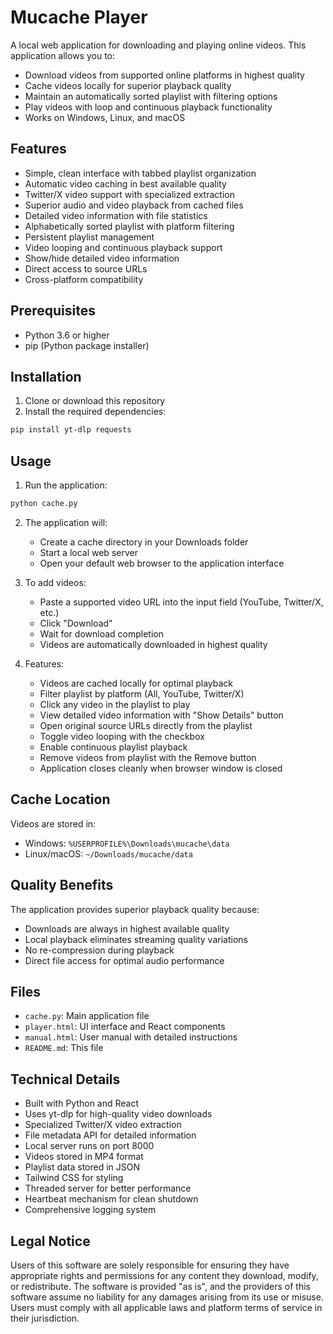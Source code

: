 # Mucache Player

A local web application for downloading and playing online videos. This application allows you to:
- Download videos from supported online platforms in highest quality
- Cache videos locally for superior playback quality
- Maintain an automatically sorted playlist with filtering options
- Play videos with loop and continuous playback functionality
- Works on Windows, Linux, and macOS

## Features

- Simple, clean interface with tabbed playlist organization
- Automatic video caching in best available quality
- Twitter/X video support with specialized extraction
- Superior audio and video playback from cached files
- Detailed video information with file statistics
- Alphabetically sorted playlist with platform filtering
- Persistent playlist management
- Video looping and continuous playback support
- Show/hide detailed video information
- Direct access to source URLs
- Cross-platform compatibility

## Prerequisites

- Python 3.6 or higher
- pip (Python package installer)

## Installation

1. Clone or download this repository
2. Install the required dependencies:
```bash
pip install yt-dlp requests
```

## Usage

1. Run the application:
```bash
python cache.py
```

2. The application will:
   - Create a cache directory in your Downloads folder
   - Start a local web server
   - Open your default web browser to the application interface

3. To add videos:
   - Paste a supported video URL into the input field (YouTube, Twitter/X, etc.)
   - Click "Download"
   - Wait for download completion
   - Videos are automatically downloaded in highest quality

4. Features:
   - Videos are cached locally for optimal playback
   - Filter playlist by platform (All, YouTube, Twitter/X)
   - Click any video in the playlist to play
   - View detailed video information with "Show Details" button
   - Open original source URLs directly from the playlist
   - Toggle video looping with the checkbox
   - Enable continuous playlist playback
   - Remove videos from playlist with the Remove button
   - Application closes cleanly when browser window is closed

## Cache Location

Videos are stored in:
- Windows: `%USERPROFILE%\Downloads\mucache\data`
- Linux/macOS: `~/Downloads/mucache/data`

## Quality Benefits

The application provides superior playback quality because:
- Downloads are always in highest available quality
- Local playback eliminates streaming quality variations
- No re-compression during playback
- Direct file access for optimal audio performance

## Files

- `cache.py`: Main application file
- `player.html`: UI interface and React components
- `manual.html`: User manual with detailed instructions
- `README.md`: This file

## Technical Details

- Built with Python and React
- Uses yt-dlp for high-quality video downloads
- Specialized Twitter/X video extraction
- File metadata API for detailed information
- Local server runs on port 8000
- Videos stored in MP4 format
- Playlist data stored in JSON
- Tailwind CSS for styling
- Threaded server for better performance
- Heartbeat mechanism for clean shutdown
- Comprehensive logging system

## Legal Notice

Users of this software are solely responsible for ensuring they have appropriate rights and permissions for any content they download, modify, or redistribute. The software is provided "as is", and the providers of this software assume no liability for any damages arising from its use or misuse. Users must comply with all applicable laws and platform terms of service in their jurisdiction.